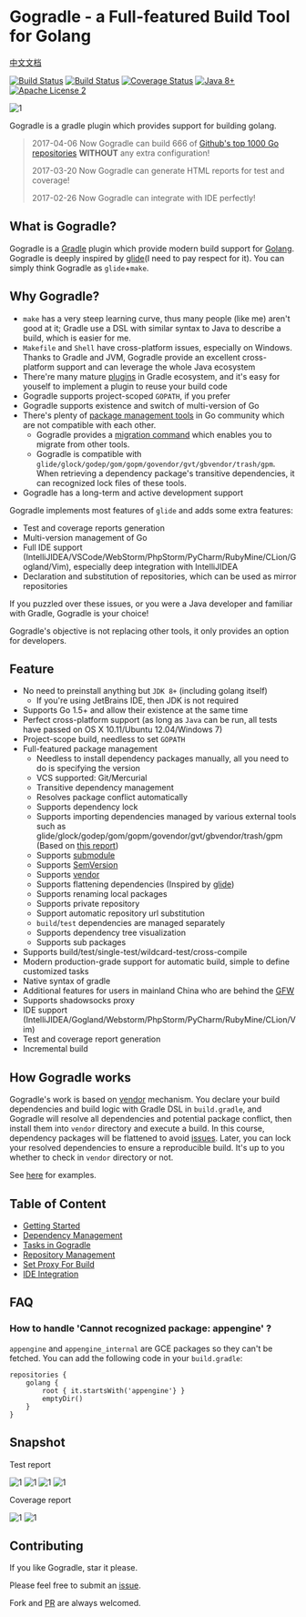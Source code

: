 # Gogradle - a Full-featured Build Tool for Golang

[中文文档](./README_CN.md)

[![Build Status](https://travis-ci.org/gogradle/gogradle.svg?branch=master)](https://travis-ci.org/gogradle/gogradle)
[![Build Status](https://ci.appveyor.com/api/projects/status/github/gogradle/gogradle?branch=master&svg=true&passingText=windows%20build%20passing&failingText=windows%20build%20failing)](https://ci.appveyor.com/api/projects/status/github/gogradle/gogradle?branch=master&svg=true&passingText=windows%20build%20passing&failingText=windows%20build%20failing)
[![Coverage Status](https://coveralls.io/repos/github/blindpirate/gogradle/badge.svg?branch=master)](https://coveralls.io/github/blindpirate/gogradle?branch=master)
[![Java 8+](https://img.shields.io/badge/java-8+-4c7e9f.svg)](http://java.oracle.com)
[![Apache License 2](https://img.shields.io/badge/license-APL2-blue.svg)](http://www.apache.org/licenses/LICENSE-2.0.txt)

![1](https://raw.githubusercontent.com/blindpirate/gogradle/master/docs/images/go-mini.png)

Gogradle is a gradle plugin which provides support for building golang.

> 2017-04-06 Now Gogradle can build 666 of [Github's top 1000 Go repositories](http://github-rank.com/star?language=Go) **WITHOUT** any extra configuration!
>
> 2017-03-20 Now Gogradle can generate HTML reports for test and coverage! 
>
> 2017-02-26 Now Gogradle can integrate with IDE perfectly!

## What is Gogradle?

Gogradle is a [Gradle](https://gradle.org) plugin which provide modern build support for [Golang](https://golang.org/). Gogradle is deeply inspired by [glide](https://github.com/Masterminds/glide)(I need to pay respect for it). You can simply think Gogradle as `glide`+`make`.

## Why Gogradle?

- `make` has a very steep learning curve, thus many people (like me) aren't good at it; Gradle use a DSL with similar syntax to Java to describe a build, which is easier for me.
- `Makefile` and `Shell` have cross-platform issues, especially on Windows. Thanks to Gradle and JVM, Gogradle provide an excellent cross-platform support and can leverage the whole Java ecosystem
- There're many mature [plugins](https://plugins.gradle.org) in Gradle ecosystem, and it's easy for youself to implement a plugin to reuse your build code
- Gogradle supports project-scoped `GOPATH`, if you prefer
- Gogradle supports existence and switch of multi-version of Go
- There's plenty of [package management tools](https://github.com/blindpirate/report-of-go-package-management-tool) in Go community which are not compatible with each other.
  - Gogradle provides a [migration command](./docs/getting-started-cn.md#Start) which enables you to migrate from other tools.
  - Gogradle is compatible with `glide/glock/godep/gom/gopm/govendor/gvt/gbvendor/trash/gpm`. When retrieving a dependency package's transitive dependencies, it can recognized lock files of these tools.
- Gogradle has a long-term and active development support

Gogradle implements most features of `glide` and adds some extra features:

- Test and coverage reports generation
- Multi-version management of Go
- Full IDE support (IntelliJIDEA/VSCode/WebStorm/PhpStorm/PyCharm/RubyMine/CLion/Gogland/Vim), especially deep integration with IntelliJIDEA
- Declaration and substitution of repositories, which can be used as mirror repositories

If you puzzled over these issues, or you were a Java developer and familiar with Gradle, Gogradle is your choice!  

Gogradle's objective is not replacing other tools, it only provides an option for developers.

## Feature

- No need to preinstall anything but `JDK 8+` (including golang itself)
  - If you're using JetBrains IDE, then JDK is not required
- Supports Go 1.5+ and allow their existence at the same time
- Perfect cross-platform support (as long as `Java` can be run, all tests have passed on OS X 10.11/Ubuntu 12.04/Windows 7)
- Project-scope build, needless to set `GOPATH`
- Full-featured package management
  - Needless to install dependency packages manually, all you need to do is specifying the version
  - VCS supported: Git/Mercurial
  - Transitive dependency management
  - Resolves package conflict automatically
  - Supports dependency lock
  - Supports importing dependencies managed by various external tools such as glide/glock/godep/gom/gopm/govendor/gvt/gbvendor/trash/gpm (Based on [this report](https://github.com/blindpirate/report-of-go-package-management-tool))
  - Supports [submodule](https://git-scm.com/book/en/v2/Git-Tools-Submodules)
  - Supports [SemVersion](http://semver.org/)
  - Supports [vendor](https://docs.google.com/document/d/1Bz5-UB7g2uPBdOx-rw5t9MxJwkfpx90cqG9AFL0JAYo)
  - Supports flattening dependencies (Inspired by [glide](https://github.com/Masterminds/glide))
  - Supports renaming local packages
  - Supports private repository
  - Support automatic repository url substitution
  - `build`/`test` dependencies are managed separately
  - Supports dependency tree visualization
  - Supports sub packages
- Supports build/test/single-test/wildcard-test/cross-compile
- Modern production-grade support for automatic build, simple to define customized tasks
- Native syntax of gradle
- Additional features for users in mainland China who are behind the [GFW](https://en.wikipedia.org/wiki/Great_Firewall)
- Supports shadowsocks proxy 
- IDE support (IntelliJIDEA/Gogland/Webstorm/PhpStorm/PyCharm/RubyMine/CLion/Vim)
- Test and coverage report generation
- Incremental build 

## How Gogradle works

Gogradle's work is based on [vendor](https://docs.google.com/document/d/1Bz5-UB7g2uPBdOx-rw5t9MxJwkfpx90cqG9AFL0JAYo) mechanism. You declare your build dependencies and build logic with Gradle DSL in `build.gradle`, and Gogradle will resolve all dependencies and potential package conflict, then install them into `vendor` directory and execute a build. In this course, dependency packages will be flattened to avoid [issues](https://github.com/blindpirate/golang-broken-vendor). Later, you can lock your resolved dependencies to ensure a reproducible build. It's up to you whether to check in `vendor` directory or not.

See [here](https://github.com/gogradle/samples) for examples.


## Table of Content

- [Getting Started](./docs/getting-started.md)
- [Dependency Management](./docs/dependency-management.md)
- [Tasks in Gogradle](./docs/tasks.md)
- [Repository Management](./docs/repository-management.md)
- [Set Proxy For Build](./docs/proxy.md)
- [IDE Integration](./docs/ide.md)

## FAQ

### How to handle 'Cannot recognized package: appengine' ?

`appengine` and `appengine_internal` are GCE packages so they can't be fetched. You can add the following code in your `build.gradle`:

```
repositories {
    golang {
        root { it.startsWith('appengine'} }
        emptyDir()
    }
}
```

## Snapshot

Test report

![1](https://raw.githubusercontent.com/blindpirate/gogradle/master/docs/images/index.png)
![1](https://raw.githubusercontent.com/blindpirate/gogradle/master/docs/images/classes.png)
![1](https://raw.githubusercontent.com/blindpirate/gogradle/master/docs/images/packages.png)
![1](https://raw.githubusercontent.com/blindpirate/gogradle/master/docs/images/failedtest.png)

Coverage report

![1](https://raw.githubusercontent.com/blindpirate/gogradle/master/docs/images/coverage.png)
![1](https://raw.githubusercontent.com/blindpirate/gogradle/master/docs/images/coveragepackage.png)

## Contributing

If you like Gogradle, star it please.

Please feel free to submit an [issue](https://github.com/blindpirate/gogradle/issues/new).

Fork and [PR](https://github.com/blindpirate/gogradle/pulls) are always welcomed.
